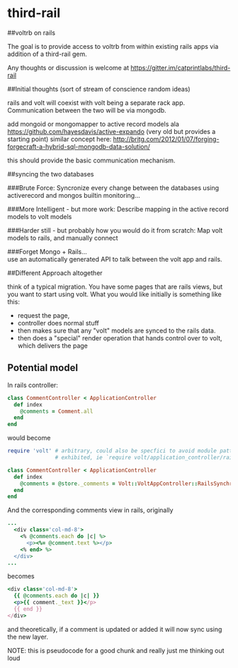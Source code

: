 third-rail
==========

##voltrb on rails

The goal is to provide access to voltrb from within existing rails apps via addition of a third-rail gem.

Any thoughts or discussion is welcome at https://gitter.im/catprintlabs/third-rail


##Initial thoughts (sort of stream of conscience random ideas)

rails and volt will coexist with volt being a separate rack app.  Communication between the two will be via mongodb.

add mongoid or mongomapper to active record models ala https://github.com/hayesdavis/active-expando (very old but provides a starting point)  similar concept here: http://britg.com/2012/01/07/forging-forgecraft-a-hybrid-sql-mongodb-data-solution/

this should provide the basic communication mechanism.

##syncing the two databases

###Brute Force:
Syncronize every change between the databases using activerecord and mongos builtin monitoring...

###More Intelligent - but more work:
Describe mapping in the active record models to volt models 

###Harder still - but probably how you would do it from scratch:
Map volt models to rails, and manually connect

###Forget Mongo + Rails...  
use an automatically generated API to talk between the volt app and rails.

##Different Approach altogether

think of a typical migration.  You have some pages that are rails views, but you want to start using volt.
What you would like initially is something like this:
* request the page, 
* controller does normal stuff
* then makes sure that any "volt" models are synced to the rails data.
* then does a "special" render operation that hands control over to volt, which delivers the page


## Potential model
In rails controller:

```RUBY
class CommentController < ApplicationController
  def index
    @comments = Comment.all
  end
end
```

would become

```RUBY
require 'volt' # arbitrary, could also be specfici to avoid module pattern
               # exhibited, ie `require volt/application_controller/rails_synchonizer'

class CommentController < ApplicationController
  def index
    @comments = @store._comments = Volt::VoltAppController::RailsSynchronizer.new(Comment.all)
  end
end
```

And the corresponding comments view in rails, originally

```RUBY
...
  <div class='col-md-8'>
    <% @comments.each do |c| %>
      <p><%= @comment.text %></p>
    <% end> %>
  </div>
...
```

becomes

```RUBY
<div class='col-md-8'>
  {{ @comments.each do |c| }}
  <p>{{ comment._text }}</p>
  {{ end }}
</div>
```

and theoretically, if a comment is updated or added it will now sync using the new layer.

NOTE: this is pseudocode for a good chunk and really just me thinking out loud

